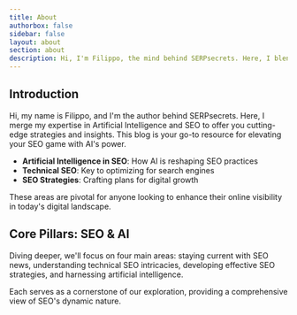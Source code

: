 ```yaml
---
title: About
authorbox: false
sidebar: false
layout: about
section: about
description: Hi, I'm Filippo, the mind behind SERPsecrets. Here, I blend my expertise in AI and SEO to deliver cutting-edge strategies and insights for digital success.
---
```


## Introduction

Hi, my name is Filippo, and I'm the author behind SERPsecrets. Here, I merge my expertise in Artificial Intelligence and SEO to offer you cutting-edge strategies and insights. This blog is your go-to resource for elevating your SEO game with AI's power.

*   **Artificial Intelligence in SEO**: How AI is reshaping SEO practices
*   **Technical SEO**: Key to optimizing for search engines
*   **SEO Strategies**: Crafting plans for digital growth

These areas are pivotal for anyone looking to enhance their online visibility in today's digital landscape.

## Core Pillars: SEO & AI

Diving deeper, we'll focus on four main areas: staying current with SEO news, understanding technical SEO intricacies, developing effective SEO strategies, and harnessing artificial intelligence.

Each serves as a cornerstone of our exploration, providing a comprehensive view of SEO's dynamic nature.